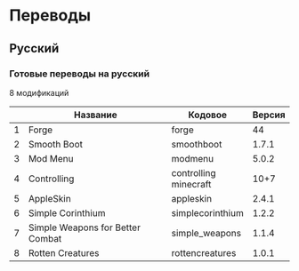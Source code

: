 # Переводы

## Русский

### Готовые переводы на русский

8 модификаций

| | Название | Кодовое | Версия |
| - | - | - | - |
| 1 | Forge | forge | 44 |
| 2 | Smooth Boot | smoothboot | 1.7.1 |
| 3 | Mod Menu | modmenu | 5.0.2 |
| 4 | Controlling | controlling<br>minecraft | 10+7 |
| 5 | AppleSkin | appleskin | 2.4.1 |
| 6 | Simple Corinthium | simplecorinthium | 1.2.2 |
| 7 | Simple Weapons for Better Combat | simple_weapons | 1.1.4 |
| 8 | Rotten Creatures | rottencreatures | 1.0.1 |